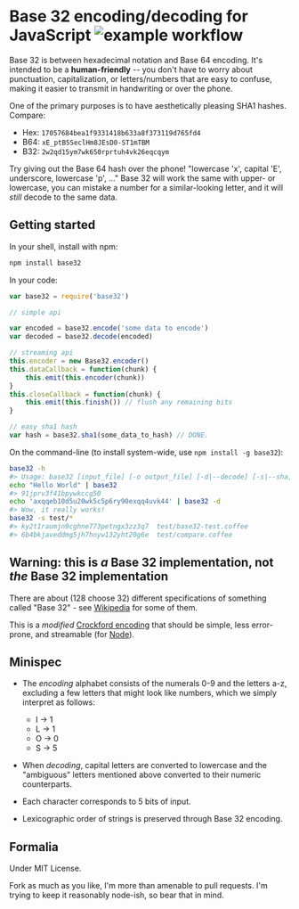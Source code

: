 # Base 32 encoding/decoding for JavaScript ![example workflow](https://github.com/agnoster/base32-js/actions/workflows/main.yml/badge.svg)

Base 32 is between hexadecimal notation and Base 64 encoding. It's intended to be a **human-friendly** -- you don't have to worry about punctuation, capitalization, or letters/numbers that are easy to confuse, making it easier to transmit in handwriting or over the phone.

One of the primary purposes is to have aesthetically pleasing SHA1 hashes. Compare:

 - Hex: `17057684bea1f9331418b633a8f373119d765fd4`
 - B64: `xE_ptB5SeclHm8JEsD0-ST1mTBM`
 - B32: `2w2qd15ym7wk650rprtuh4vk26eqcqym`

Try giving out the Base 64 hash over the phone! "lowercase 'x', capital 'E', underscore, lowercase 'p', ..." Base 32 will work the same with upper- or lowercase, you can mistake a number for a similar-looking letter, and it will *still* decode to the same data.

## Getting started

In your shell, install with npm:

```sh
npm install base32
```

In your code:

```javascript
var base32 = require('base32')

// simple api

var encoded = base32.encode('some data to encode')
var decoded = base32.decode(encoded)

// streaming api
this.encoder = new Base32.encoder()
this.dataCallback = function(chunk) {
    this.emit(this.encoder(chunk))
}
this.closeCallback = function(chunk) {
    this.emit(this.finish()) // flush any remaining bits
}

// easy sha1 hash
var hash = base32.sha1(some_data_to_hash) // DONE.
```

On the command-line (to install system-wide, use `npm install -g base32`):

```sh
base32 -h
#> Usage: base32 [input_file] [-o output_file] [-d|--decode] [-s|--sha]
echo "Hello World" | base32
#> 91jprv3f41bpywkccg50
echo 'axqqeb10d5u20wk5c5p6ry90exqq4uvk44' | base32 -d
#> Wow, it really works!
base32 -s test/*
#> ky2t1raumjn9cghne773petngx3zz3q7  test/base32-test.coffee
#> 6b4bkjaveddmg5jh7hnyw132yht20g6e  test/compare.coffee
```

## Warning: this is *a* Base 32 implementation, not *the* Base 32 implementation

There are about (128 choose 32) different specifications of something called "Base 32" - see [Wikipedia](http://en.wikipedia.org/wiki/Base_32) for some of them.

This is a _modified_ [Crockford encoding](https://www.crockford.com/base32.html) that should be simple, less error-prone, and streamable (for [Node](http://nodejs.org)).

## Minispec

- The *encoding* alphabet consists of the numerals 0-9 and the letters a-z, excluding a few letters that might look like numbers, which we simply interpret as follows:

  - I -> 1
  - L -> 1
  - O -> 0
  - S -> 5

- When *decoding*, capital letters are converted to lowercase and the "ambiguous" letters mentioned above converted to their numeric counterparts.
- Each character corresponds to 5 bits of input.
- Lexicographic order of strings is preserved through Base 32 encoding.

## Formalia

Under MIT License.

Fork as much as you like, I'm more than amenable to pull requests. I'm trying to keep it reasonably node-ish, so bear that in mind.
